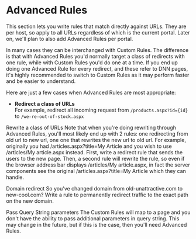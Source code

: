 # Advanced Rules

This section lets you write rules that match directly against URLs. They are per host, so apply to all URLs regardless of which is the current portal. Later on, we'll plan to also add Advanced Rules per portal.

In many cases they can be interchanged with Custom Rules. The difference is that with Advanced Rules you'd normally target a class of redirects with one rule, while with Custom Rules you'd do one at a time. If you end up doing one Advanced Rule for every redirect, and these refer to DNN pages, it's highly recommended to switch to Custom Rules as it may perform faster and be easier to understand.

Here are just a few cases when Advanced Rules are most appropriate:
* **Redirect a class of URLs**
<br/>For example, redirect all incoming request from `/products.aspx?id={id}` to `/we-re-out-of-stock.aspx`

Rewrite a class of URLs
Note that when you're doing rewriting through Advanced Rules, you'll most likely end up with 2 rules: one redirecting from old url to new url, one one that rewrites the new url to old url.
For example, originally you had /articles.aspx?title=My Article and you wish to use /articles/My article.aspx instead. First, write a redirect rule that sends the users to the new page. Then, a second rule will rewrite the rule, so even if the browser address bar displays /articles/My article.aspx, in fact the server components see the original /articles.aspx?title=My Article which they can handle.

Domain redirect
So you've changed domain from old-unattractive.com to new-cool.com? Write a rule to permanently redirect traffic to the exact path on the new domain.

Pass Query String parameters
The Custom Rules will map to a page and you don't have the ability to pass additional parameters in query string. This may change in the future, but if this is the case, then you'll need Advanced Rules.
